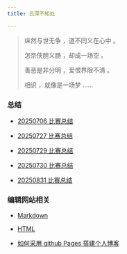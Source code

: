 ```yaml
---
title: 云深不知处

---
```


>  纵然与世无争 ，道不同义在心中 。
>
>  怎奈侠胆义肠 ，却成一场空 。
>
>  善恶是非分明 ，爱恨界限不清 。
>
>  相识 ，就像是一场梦 ……

### 总结

- [20250706 比赛总结](https://2024wangyuxuan.github.io/pages/20250706)

- [20250727 比赛总结](https://2024wangyuxuan.github.io/pages/20250727)

- [20250729 比赛总结](https://2024wangyuxuan.github.io/pages/20250729)

- [20250730 比赛总结](https://2024wangyuxuan.github.io/pages/20250730)

- [20250831 比赛总结](https://2024wangyuxuan.github.io/pages/20250801)

### 编辑网站相关

- [Markdown](https://blog.imsyy.top/posts/2022/0710)

- [HTML](https://blog.csdn.net/ZL_1618/article/details/132684675?ops_request_misc={"request_id"%3A"dab2fec731cbfe043abefaac8a13dbcb"%2C"scm"%3A"20140713.130102334.."}&request_id=dab2fec731cbfe043abefaac8a13dbcb&biz_id=0&utm_medium=distribute.pc_search_result.none-task-blog-2~all~top_positive~default-2-132684675-null-null.142^v102^pc_search_result_base6&utm_term=HTML&spm=1018.2226.3001.4187)

- [如何采用 github Pages 搭建个人博客](https://www.luogu.com.cn/article/cfo1y9z4)

